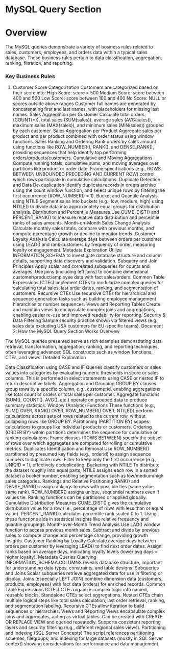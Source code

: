# MySQL Query Section
# Overview

The MySQL queries demonstrate a variety of business rules related to sales, customers, employees, and orders data within a typical sales database. These business rules pertain to data classification, aggregation, ranking, filtration, and reporting.

### Key Business Rules

1. Customer Score Categorization
Customers are categorized based on their score into:
High Score: score > 500
Medium Score: score between 400 and 500
Low Score: score between 100 and 400
No Score: NULL or scores outside above ranges
Customer full names are generated by concatenating first and last names, with placeholders for missing last names.
Sales Aggregation per Customer
Calculate total orders (COUNT(*)), total sales (SUM(sales)), average sales (AVG(sales)), maximum sales (MAX(sales)), and minimum sales (MIN(sales)) grouped by each customer.
Sales Aggregation per Product
Aggregate sales per product and per product combined with order status using window functions.
Sales Ranking and Ordering
Rank orders by sales amount using functions like ROW_NUMBER(), RANK(), and DENSE_RANK(), providing sequences that help identify top performing orders/products/customers.
Cumulative and Moving Aggregations
Compute running totals, cumulative sums, and moving averages over partitions like product or order date.
Frame specifications (e.g., ROWS BETWEEN UNBOUNDED PRECEDING AND CURRENT ROW) control which rows participate in cumulative calculations.
Duplicate Detection and Data De-duplication
Identify duplicate records in orders archive using the count window function, and select unique rows by filtering the first occurrence (ROW_NUMBER() = 1).
Bucket and Quantile Analysis using NTILE
Segment sales into buckets (e.g., low, medium, high) using NTILE() to divide data into approximately equal groups for distribution analysis.
Distribution and Percentile Measures
Use CUME_DIST() and PERCENT_RANK() to measure relative data distribution and percentile ranks of sales amounts.
Month-on-Month Sales Change Analysis
Calculate monthly sales totals, compare with previous months, and compute percentage growth or decline to monitor trends.
Customer Loyalty Analysis
Calculate average days between orders per customer using LEAD() and rank customers by frequency of order, measuring loyalty or engagement.
Metadata Exploration
Utilize INFORMATION_SCHEMA to investigate database structure and column details, supporting data discovery and validation.
Subquery and Join Principles
Apply scalar and correlated subqueries for counts and averages.
Use joins (including left joins) to combine dimensional customer/product/employee data with fact sales/orders.
Common Table Expressions (CTEs)
Implement CTEs to modularize complex queries for calculating total sales, last order dates, ranking, and segmentation of customers.
Recursive CTEs
Use recursive CTEs for hierarchical and sequence generation tasks such as building employee management hierarchies or number sequences.
Views and Reporting Tables
Create and maintain views to encapsulate complex joins and aggregations, enabling easier re-use and improved readability for reporting.
Security & Data Filtering
Sample security practice shown via filtered views (e.g., sales data excluding USA customers for EU-specific teams).
Document 2: How the MySQL Query Section Works
Overview

The MySQL queries presented serve as rich examples demonstrating data retrieval, transformation, aggregation, ranking, and reporting techniques, often leveraging advanced SQL constructs such as window functions, CTEs, and views.
Detailed Explanation

Data Classification using CASE and IF
Queries classify customers or sales values into categories by evaluating numeric thresholds in score or sales columns. This is performed in select statements using CASE or nested IF to return descriptive labels.
Aggregation and Grouping
GROUP BY clauses group rows by a specific column, e.g., customerid, enabling aggregations like total count of orders or total sales per customer.
Aggregate functions (SUM(), COUNT(), AVG(), etc.) operate on grouped data to produce summary statistics.
Window (Analytic) Functions
These functions (e.g., SUM() OVER, RANK() OVER, ROW_NUMBER() OVER, NTILE()) perform calculations across sets of rows related to the current row, without collapsing rows like GROUP BY.
Partitioning (PARTITION BY) scopes calculations to groups like individual products or customers.
Ordering (ORDER BY) within partitions determines the sequence for cumulative or ranking calculations.
Frame clauses (ROWS BETWEEN) specify the subset of rows over which aggregates are computed for rolling or cumulative metrics.
Duplicates Identification and Removal
Use ROW_NUMBER() partitioned by presumed key fields (e.g., orderid) to assign sequence numbers to duplicate rows.
Filter to keep only the first occurrence (e.g., UNIQID = 1), effectively deduplicating.
Bucketing with NTILE
To distribute the dataset roughly into equal parts, NTILE assigns each row in a sorted dataset a bucket number, enabling segmentation such as low/medium/high sales categories.
Rankings and Relative Positioning
RANK() and DENSE_RANK() assign rankings to rows with possible ties (same value same rank).
ROW_NUMBER() assigns unique, sequential numbers even if values tie.
Ranking functions can be partitioned or applied globally.
Cumulative Distribution Measures
CUME_DIST() gives the cumulative distribution value for a row (i.e., percentage of rows with less than or equal value).
PERCENT_RANK() calculates percentile rank scaled 0 to 1.
Using these functions aids in statistical insights like relative frequency and quantile groupings.
Month-over-Month Trend Analysis
Use LAG() window function to access previous month sales.
Subtract and divide by previous sales to compute change and percentage change, providing growth insights.
Customer Ranking by Loyalty
Calculate average days between orders per customer by leveraging LEAD() to find next order dates.
Assign ranks based on average days, indicating loyalty levels (lower avg days = higher loyalty).
Metadata Queries
Querying INFORMATION_SCHEMA.COLUMNS reveals database structure, important for understanding data types, constraints, and table designs.
Subqueries and Joins
Scalar subqueries retrieve aggregated data for use in filtering or display.
Joins (especially LEFT JOIN) combine dimension data (customers, products, employees) with fact data (orders) for enriched records.
Common Table Expressions (CTEs)
CTEs organize complex logic into named, reusable blocks.
Standalone CTEs select aggregations.
Nested CTEs chain multiple logical steps like total sales calculation, last order retrieval, ranking, and segmentation labeling.
Recursive CTEs allow iteration to build sequences or hierarchies.
Views and Reporting
Views encapsulate complex joins and aggregates, acting as virtual tables.
Can be created with CREATE OR REPLACE VIEW and queried repeatedly.
Supports consistent reporting layers and security filtering (e.g., different regional sales views).
Partitioning and Indexing (SQL Server Concepts)
The script references partitioning schemes, filegroups, and indexing for large datasets (mostly in SQL Server context) showing considerations for performance and data management.

